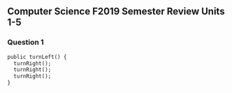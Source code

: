 ## Computer Science F2019 Semester Review Units 1-5

### Question 1

```markdown
public turnLeft() {											
  turnRight();											
  turnRight();											
  turnRight();										
}
```
